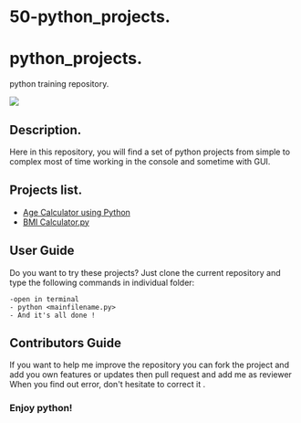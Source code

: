 # 50-python_projects.
# python_projects.
python training repository.

![](resources/python_image.jpg)

## Description.

 Here in this repository, you will find a set of python projects from simple to complex 
 most of time working in the console and sometime with GUI.
 
 ## Projects list.
 
* [Age Calculator using Python](./Age-Calculator-using-Python.py)
* [BMI Calculator.py](./BMI-Calculator.pyy)

 
 ## User Guide 
 
   Do you want to try these projects? Just clone the current repository and type the following commands in individual folder:
   
    -open in terminal
    - python <mainfilename.py>
    - And it's all done ! 
## Contributors Guide

  If you want to help me improve the repository you can fork the project and add you own features or updates then pull request and add me as reviewer
  When you find out error, don't hesitate to correct it .

  
  
### Enjoy python! 
